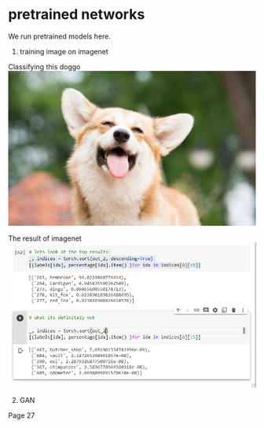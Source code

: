 # pretrained networks

We run pretrained models here.

1. training image on imagenet

Classifying this doggo
![](doggo.jpg)

The result of imagenet
![](image_net_result.png)

2. GAN

Page 27